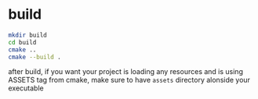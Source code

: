 # build

```sh
mkdir build
cd build
cmake ..
cmake --build .
```

after build, if you want your project is loading any resources and is using ASSETS tag from cmake, make sure to have `assets` directory alonside your executable

